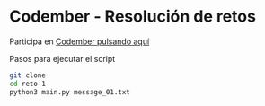 # Codember - Resolución de retos

Participa en [Codember pulsando aquí](https://codember.dev/ "Codember Midudev")

Pasos para ejecutar el script
```sh
git clone
cd reto-1
python3 main.py message_01.txt
```

